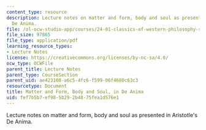 ```yaml
---
content_type: resource
description: Lecture notes on matter and form, body and soul as presented in Aristotle's
  De Anima.
file: /ol-ocw-studio-app/courses/24-01-classics-of-western-philosophy-spring-2016/fef7b5b7ef985b292b4875fea1d576e1_MIT24_01S16_SES7.pdf
file_size: 97865
file_type: application/pdf
learning_resource_types:
- Lecture Notes
license: https://creativecommons.org/licenses/by-nc-sa/4.0/
ocw_type: OCWFile
parent_title: Lecture Notes
parent_type: CourseSection
parent_uid: ae423108-a6c5-4fc6-f599-06f4680c63c3
resourcetype: Document
title: Matter and Form, Body and Soul, in De Anima
uid: fef7b5b7-ef98-5b29-2b48-75fea1d576e1
---
```

Lecture notes on matter and form, body and soul as presented in Aristotle's De Anima.